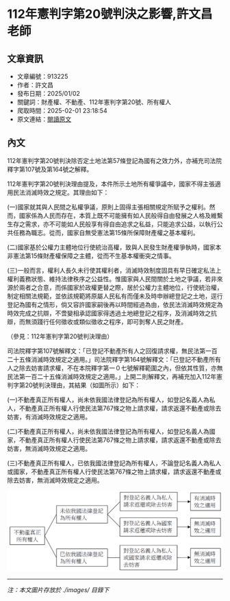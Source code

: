 # 112年憲判字第20號判決之影響,許文昌老師

## 文章資訊
- 文章編號：913225
- 作者：許文昌
- 發布日期：2025/01/02
- 關鍵詞：財產權、不動產、112年憲判字第20號、所有權人
- 爬取時間：2025-02-01 23:18:54
- 原文連結：[閱讀原文](https://real-estate.get.com.tw/Columns/detail.aspx?no=913225)

## 內文


112年憲判字第20號判決除否定土地法第57條登記為國有之效力外，亦補充司法院釋字第107號及第164號之解釋。


112年憲判字第20號判決理由提及，本件所示土地所有權爭議中，國家不得主張適用民法消滅時效之規定。其理由如下：


(一)國家就其與人民間之私權爭議，原則上固得主張相關規定所賦予之權利。然而，國家係為人民而存在，本質上既不可能擁有如人民般得自由發展之人格及維繫生存之需求，亦不可能如人民般享有得自由追求之私益，只能追求公益，以執行公共任務為職志。從而，國家自無受憲法第15條所保障財產權之基本權利。


(二)國家基於公權力主體地位行使統治高權，致與人民發生財產權爭執時，國家本非憲法第15條財產權保障之主體，從而不生基本權衝突之情事。


(三)一般而言，權利人長久未行使其權利者，消滅時效制度固具有早日確定私法上權利義務狀態、維持法律秩序之公益性。惟國家與人民間關於土地之爭議，若非來源於兩者之合意，而係國家於政權更替之際，居於公權力主體地位，行使統治權，制定相關法規範，並依該規範將原屬人民私有而僅未及時申辦總登記之土地，逕行登記為國有之情形，倘又容許國家嗣後再以時間經過為由，依民法消滅時效規定為時效完成之抗辯，不啻變相承認國家得透過土地總登記之程序，及消滅時效之抗辯，而無須踐行任何徵收或類似徵收之程序，即可剝奪人民之財產。


（參見：112年憲判字第20號判決理由）


司法院釋字第107號解釋文：「已登記不動產所有人之回復請求權，無民法第一百二十五條消滅時效規定之適用。」司法院釋字第164號解釋文：「已登記不動產所有人之除去妨害請求權，不在本院釋字第一０七號解釋範圍之內，但依其性質，亦無民法第一百二十五條消滅時效規定之適用。」上開二則解釋文，再補充加入112年憲判字第20號判決理由，其結果（如圖所示）如下：


(一)不動產真正所有權人，尚未依我國法律登記為所有權人，如登記名義人為私人，不動產真正所有權人行使民法第767條之物上請求權，請求返還不動產或除去妨害，有消滅時效規定之適用。


(二)不動產真正所有權人，尚未依我國法律登記為所有權人，如登記名義人為國家，不動產真正所有權人行使民法第767條之物上請求權，請求返還不動產或除去妨害，無消滅時效規定之適用。


(三)不動產真正所有權人，已依我國法律登記為所有權人，不論登記名義人為私人或國家，不動產真正所有權人行使民法第767條之物上請求權，請求返還不動產或除去妨害，無消滅時效規定之適用。



![圖片](./images/913225_19dfb21a62a8bd23dc7d4c9cf36a6a4d.png)


---
*注：本文圖片存放於 ./images/ 目錄下*
